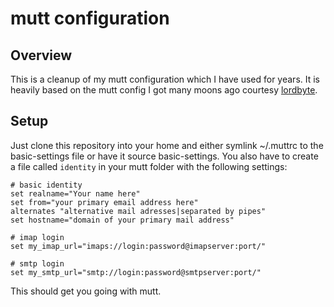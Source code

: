 # mutt configuration

## Overview
This is a cleanup of my mutt configuration which I have used for years. It is
heavily based on the mutt config I got many moons ago courtesy
[lordbyte](https://twitter.com/lordbyte).

## Setup
Just clone this repository into your home and either symlink ~/.muttrc to the
basic-settings file or have it source basic-settings. You also have to create
a file called `identity` in your mutt folder with the following settings:


    # basic identity
    set realname="Your name here"
    set from="your primary email address here"
    alternates "alternative mail adresses|separated by pipes"
    set hostname="domain of your primary mail address"

    # imap login
    set my_imap_url="imaps://login:password@imapserver:port/"

    # smtp login
    set my_smtp_url="smtp://login:password@smtpserver:port/"


This should get you going with mutt.
